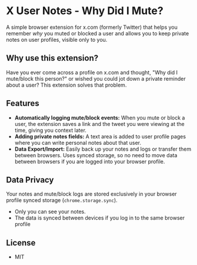 # X User Notes - Why Did I Mute?

A simple browser extension for x.com (formerly Twitter) that helps you remember _why_ you muted or blocked a user and allows you to keep private notes on user profiles, visible only to you.

## Why use this extension?

Have you ever come across a profile on x.com and thought, "Why did I mute/block this person?" or wished you could jot down a private reminder about a user? This extension solves that problem.

## Features

- **Automatically logging mute/block events:** When you mute or block a user, the extension saves a link and the tweet you were viewing at the time, giving you context later.
- **Adding private notes fields:** A text area is added to user profile pages where you can write personal notes about that user.
- **Data Export/Import:** Easily back up your notes and logs or transfer them between browsers. Uses synced storage, so no need to move data between browsers if you are logged into your browser profile.

## Data Privacy

Your notes and mute/block logs are stored exclusively in your browser profile synced storage (`chrome.storage.sync`).

- Only you can see your notes.
- The data is synced between devices if you log in to the same browser profile

## License

- MIT
